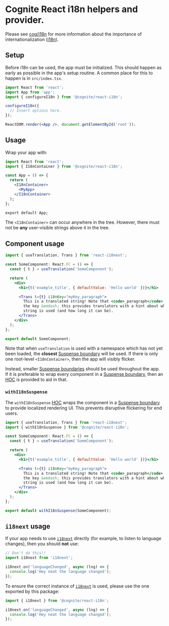 # Cognite React i18n helpers and provider.

Please see [cog/i18n] for more information about the importance of internationalization ([i18n]).

[cog/i18n]: https://cog.link/i18n
[i18n]: https://en.wikipedia.org/wiki/Internationalization_and_localization#Naming

## Setup

Before i18n can be used, the app must be initialized.
This should happen as early as possible in the app's setup routine.
A common place for this to happen is in `src/index.tsx`.

```jsx
import React from 'react';
import App from 'app';
import { configureI18n } from '@cognite/react-i18n';

configureI18n({
  // Insert options here.
});

ReactDOM.render(<App />, document.getElementById('root'));
```

## Usage

Wrap your app with:

```jsx
import React from 'react';
import { I18nContainer } from '@cognite/react-i18n';

const App = () => {
  return (
    <I18nContainer>
      <MyApp>
    </I18nContainer>
  );
};

export default App;
```

The `<I18nContainer>` can occur anywhere in the tree.
However, there must not be **any** user-visible strings above it in the tree.

## Component usage

```jsx
import { useTranslation, Trans } from 'react-i18next';

const SomeComponent: React.FC = () => {
  const { t } = useTranslation('SomeComponent');

  return (
    <div>
      <h1>{t('example_title', { defaultValue: 'Hello world' })}</h1>

      <Trans t={t} i18nKey="myKey_paragraph">
        This is a translated string! Note that <code>_paragraph</code> suffix on
        the key &emdash; this provides translators with a hint about where this
        string is used (and how long it can be).
      </Trans>
    </div>
  );
};

export default SomeComponent;
```

Note that when `useTranslation` is used with a namespace which has not yet been loaded, the **closest** [Suspense boundary] will be used.
If there is only one root-level `<I18nContainer>`, then the app will visibly flicker.

Instead, smaller [Suspense boundaries] should be used throughout the app.
If it is preferable to wrap every component in a [Suspense boundary], then an [HOC] is provided to aid in that.

### `withI18nSuspense`

The `withI18nSuspense` [HOC] wraps the component in a [Suspense boundary] to provide localized rendering UI.
This prevents disruptive flickering for end users.

```jsx
import { useTranslation, Trans } from 'react-i18next';
import { withI18nSuspense } from '@cognite/react-i18n';

const SomeComponent: React.FC = () => {
  const { t } = useTranslation('SomeComponent');

  return (
    <div>
      <h1>{t('example_title', { defaultValue: 'Hello world' })}</h1>

      <Trans t={t} i18nKey="myKey_paragraph">
        This is a translated string! Note that <code>_paragraph</code> suffix on
        the key &emdash; this provides translators with a hint about where this
        string is used (and how long it can be).
      </Trans>
    </div>
  );
};

export default withI18nSuspense(SomeComponent);
```

## `i18next` usage

If your app needs to use [`i18next`] directly (for example, to listen to language changes), then you should **not** use:

```js
// Don't do this!!
import i18next from 'i18next';

i18next.on('languageChanged', async (lng) => {
  console.log('Hey neat the language changed');
});
```

To ensure the correct instance of [`i18next`] is used, please use the one exported by this package:

```js
import { i18next } from '@cognite/react-i18n';

i18next.on('languageChanged', async (lng) => {
  console.log('Hey neat the language changed');
});
```

[suspense boundary]: https://reactjs.org/docs/react-api.html#reactsuspense
[suspense boundaries]: https://reactjs.org/docs/react-api.html#reactsuspense
[hoc]: https://reactjs.org/docs/higher-order-components.html
[`i18next`]: https://www.npmjs.com/package/i18next
